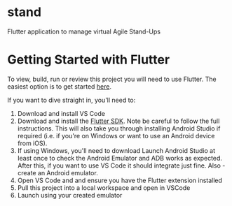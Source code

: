 # stand
Flutter application to manage virtual Agile Stand-Ups


# Getting Started with Flutter
To view, build, run or review this project you will need to use Flutter. The easiest option is to get started [here](https://flutter.dev/docs/get-started/codelab).

If you want to dive straight in, you'll need to:
1. Download and install VS Code
1. Download and install the [Flutter SDK](https://flutter.dev/docs/get-started/install). Note be careful to follow the full instructions. This will also take you through installing Android Studio if required (i.e. if you're on Windows or want to use an Android device from iOS).
1. If using Windows, you'll need to download Launch Android Studio at least once to check the Android Emulator and ADB works as expected. After this, if you want to use VS Code it should integrate just fine. Also - create an Android emulator.
1. Open VS Code and and ensure you have the Flutter extension installed
1. Pull this project into a local workspace and open in VSCode
1. Launch using your created emulator
